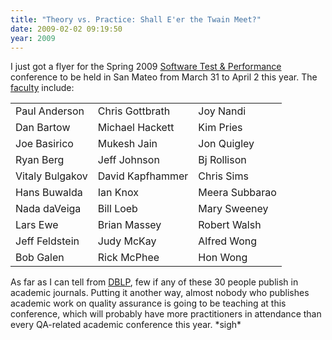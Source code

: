 ```yaml
---
title: "Theory vs. Practice: Shall E'er the Twain Meet?"
date: 2009-02-02 09:19:50
year: 2009
---
```

I just got a flyer for the Spring 2009 <a href="http://stpcon.com/">Software Test &amp; Performance</a> conference to be held in San Mateo from March 31 to April 2 this year.  The <a href="http://stpcon.com/conferencefaculty.html">faculty</a> include:
<table class="center">
<tbody>
<tr>
<td>Paul Anderson</td>
<td>Chris Gottbrath</td>
<td>Joy Nandi</td>
</tr>
<tr>
<td>Dan Bartow</td>
<td>Michael Hackett</td>
<td>Kim Pries</td>
</tr>
<tr>
<td>Joe Basirico</td>
<td>Mukesh Jain</td>
<td>Jon Quigley</td>
</tr>
<tr>
<td>Ryan Berg</td>
<td>Jeff Johnson</td>
<td>Bj Rollison</td>
</tr>
<tr>
<td>Vitaly Bulgakov</td>
<td>David Kapfhammer</td>
<td>Chris Sims</td>
</tr>
<tr>
<td>Hans Buwalda</td>
<td>Ian Knox</td>
<td>Meera Subbarao</td>
</tr>
<tr>
<td>Nada daVeiga</td>
<td>Bill Loeb</td>
<td>Mary Sweeney</td>
</tr>
<tr>
<td>Lars Ewe</td>
<td>Brian Massey</td>
<td>Robert Walsh</td>
</tr>
<tr>
<td>Jeff Feldstein</td>
<td>Judy McKay</td>
<td>Alfred Wong</td>
</tr>
<tr>
<td>Bob Galen</td>
<td>Rick McPhee</td>
<td>Hon Wong</td>
</tr>
</tbody></table>
As far as I can tell from <a href="http://www.informatik.uni-trier.de/~ley/db/">DBLP</a>, few if any of these 30 people publish in academic journals.  Putting it another way, almost nobody who publishes academic work on quality assurance is going to be teaching at this conference, which will probably have more practitioners in attendance than every QA-related academic conference this year. *sigh*
